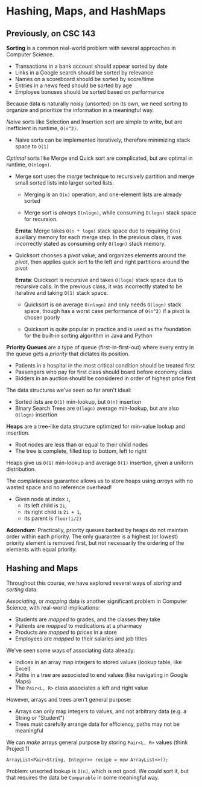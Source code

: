 # Hashing, Maps, and HashMaps

## Previously, on CSC 143

**Sorting** is a common real-world problem with several approaches in Computer Science.

  - Transactions in a bank account should appear sorted by date
  - Links in a Google search should be sorted by relevance
  - Names on a scoreboard should be sorted by score/time
  - Entries in a news feed should be sorted by age
  - Employee bonuses should be sorted based on performance

Because data is naturally noisy (unsorted) on its own, we need sorting to
organize and prioritize the information in a meaningful way.

*Naive* sorts like Selection and Insertion sort are simple to write,
but are inefficient in runtime, `O(n^2)`.

  - Naive sorts can be implemented iteratively,
    therefore minimizing stack space to `O(1)`

*Optimal* sorts like Merge and Quick sort are complicated,
but are optimal in runtime, `O(nlogn)`.

  - Merge sort uses the *merge* technique to recursively partition and
    merge small sorted lists into larger sorted lists.
    
    - Merging is an `O(n)` operation, and one-element lists are already sorted
    
    - Merge sort is *always* `O(nlogn)`,
      while consuming `O(logn)` stack space for recursion.
      
    **Errata**: Merge takes `O(n * logn)` stack space due to requiring `O(n)`
    auxiliary memory for each merge step. In the previous class, it was incorrectly
    stated as consuming only `O(logn)` stack memory.

  - Quicksort chooses a *pivot* value, and organizes elements around the *pivot*,
    then applies quick sort to the left and right partitions around the pivot
    
    **Errata**: Quicksort is recursive and takes `O(logn)` stack space due to
    recursive calls. In the previous class, it was incorrectly stated to be iterative
    and taking `O(1)` stack space.
      
    - Quicksort is on average `O(nlogn)` and only needs `O(logn)` stack space,
      though has a worst case performance of `O(n^2)` if a pivot is chosen poorly
      
    - Quicksort is quite popular in practice and is used as the foundation for
      the built-in sorting algorithm in Java and Python

**Priority Queues** are a type of queue (first-in-first-out) where every entry
in the queue gets a *priority* that dictates its position.

  - Patients in a hospital in the most critical condition should be treated first
  - Passengers who pay for first class should board before economy class
  - Bidders in an auction should be considered in order of highest price first

The data structures we've seen so far aren't ideal:

  - Sorted lists are `O(1)` min-lookup, but `O(n)` insertion
  - Binary Search Trees are `O(logn)` average min-lookup, but are also `O(logn)` insertion

**Heaps** are a tree-like data structure optimized for min-value lookup and insertion.

  - Root nodes are less than or equal to their child nodes
  - The tree is complete, filled top to bottom, left to right

Heaps give us `O(1)` min-lookup and average `O(1)` insertion, given a uniform distribution.

The *completeness* guarantee allows us to store heaps using *arrays* with no wasted space
and no reference overhead!

  - Given node at index `i`,
    - its left child is `2i`,
    - its right child is `2i + 1`,
    - its parent is `floor(i/2)`

**Addendum**: Practically, priority queues backed by heaps do not maintain order
within each priority. The only guarantee is a highest (or lowest) priority
element is removed first, but not necessarily the ordering of the elements
with equal priority.

## Hashing and Maps

Throughout this course, we have explored several ways of *storing* and *sorting* data.

*Associating*, or *mapping* data is another significant problem in Computer Science,
with real-world implications:

 - Students are *mapped* to grades, and the classes they take
 - Patients are *mapped* to medications at a pharmacy
 - Products are *mapped* to prices in a store
 - Employees are *mapped* to their salaries and job titles

We've seen some ways of associating data already:

 - Indices in an array map integers to stored values (lookup table, like Excel)
 - Paths in a tree are associated to end values (like navigating in Google Maps)
 - The `Pair<L, R>` class associates a left and right value

However, arrays and trees aren't general purpose:

 - Arrays can only map integers to values, and not arbitrary data (e.g. a String or "Student")
 - Trees must carefully arrange data for efficiency, paths may not be meaningful

We can *make* arrays general purpose by storing `Pair<L, R>` values (think Project 1)

```
ArrayList<Pair<String, Integer>> recipe = new ArrayList<>();
```

Problem: unsorted lookup is `O(n)`, which is not good.
         We could sort it, but that requires the data be `Comparable` in some meaningful way.

